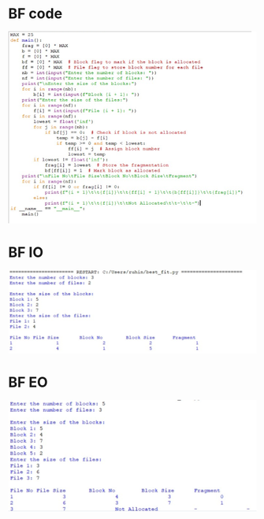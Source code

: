 # BF code
![BF code](BF_code_578.png)
# BF IO
![BF IO](BF_IO_578.png)
# BF EO
![BF EO](BF_EO_578.png)
